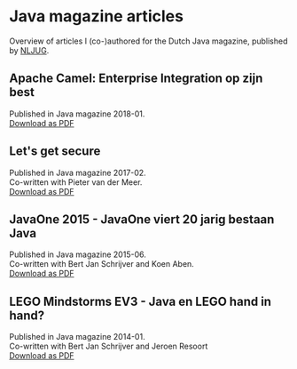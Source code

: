 # Java magazine articles
Overview of articles I (co-)authored for the Dutch Java magazine, published by [NLJUG](http://www.nljug.org).


## Apache Camel: Enterprise Integration op zijn best
Published in Java magazine 2018-01.  
[Download as PDF](https://github.com/IvoNet/javamagazine/raw/master/pdf/Java%20magazine%202017-01%20-%20Camel.pdf)

## Let's get secure
Published in Java magazine 2017-02.  
Co-written with Pieter van der Meer.  
[Download as PDF](https://github.com/IvoNet/javamagazine/raw/master/pdf/Java%20magazine%202016-02%20-%20Lets%20get%20secure.pdf)


## JavaOne 2015 - JavaOne viert 20 jarig bestaan Java
Published in Java magazine 2015-06.  
Co-written with Bert Jan Schrijver and Koen Aben.  
[Download as PDF](https://github.com/IvoNet/javamagazine/raw/master/pdf/Java%20magazine%202015-06%20-%20JavaOne%20viert%2020%20jarig%20bestaan%20Java.pdf)


## LEGO Mindstorms EV3 - Java en LEGO hand in hand?
Published in Java magazine 2014-01.    
Co-written with Bert Jan Schrijver and Jeroen Resoort  
[Download as PDF](https://github.com/IvoNet/javamagazine/raw/master/pdf/Java%20magazine%202014-01%20-%20LEGO%20Mindstorms%20EV3.pdf)

